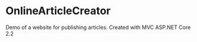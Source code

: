 # OnlineArticleCreator
Demo of a website for publishing articles. Created with MVC ASP.NET Core 2.2
